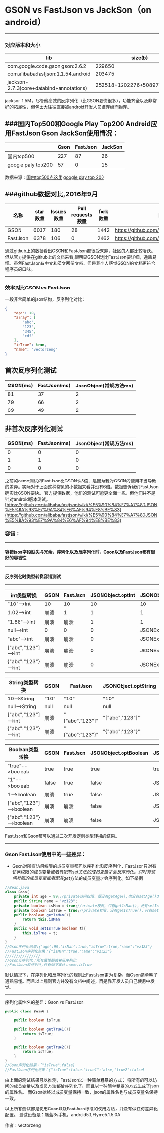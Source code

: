 # GSON vs FastJson vs JackSon（on android）
---

### 对应版本和大小

| lib | size(b) |
| ------| ------ |
| com.google.code.gson:gson:2.6.2 | 229650 |
| com.alibaba:fastjson:1.1.54.android | 203475 |
| jackson-2.7.3(core+databind+annotations) |252518+1202276+50897=1505691|

jackson 1.5M，尽管他高效的反序列化（比GSON要快很多），功能齐全以及非常好的拓展性，但包太大往往直接被android开发人员嫌弃继而抛弃。

###国内Top500和Google Play Top200 Android应用FastJson Gson JackSon使用情况：
---

|| Gson | FastJson | JackSon|
| ------| ------| ------ | ------ |
|国内top500| 227 | 87 | 26 |
|google paly top200| 57 | 0 | 15 |

数据来源：[国内top500点这里](http://mp.weixin.qq.com/s?__biz=MzA5OTMxMjQzMw==&mid=2648112527&idx=1&sn=b23c1b5f3e32e343ad96d705bd4d63ff&scene=2&srcid=0711GL3B90iyRPmjRKTBN1I0&from=timeline&isappinstalled=0#wechat_redirect)
[google play top 200](http://mp.weixin.qq.com/s?__biz=MzA5OTMxMjQzMw==&mid=2648112540&idx=1&sn=c2dc3d17f561337ce9b0fe93537d769f&scene=1&srcid=09177ZRJvPhvNdC2rPIyPFbD#rd)


###github数据对比,2016年9月
---
| 名称 | star数量 | Issues数量 |Pull requests数量|fork数量|网址|
| ------| ------ | ------ | ------ | ------ | ------ |
| GSON| 6037 | 180 | 28 | 1442 |https://github.com/google/gson|
| FastJson| 6378 | 106 | 0 | 2462 |https://github.com/alibaba/fastjson/issues|

通过github上的数据看出GSON和FastJson都很受欢迎，社区的人都比较活跃。但从官方提供在github上的文档来看,很明显GSON远比FastJson要详细，通熟易懂。虽然FastJson有中文和英文两份文档，但是我个人感觉GSON的文档更符合程序员的口味。


---
### 效率对比GSON vs FastJson
一段非常简单的json结构，反序列化对比：

```json
{
    "age": 10,
    "array": [
        "abc",
        "123",
        "345",
        "cdf"
    ],
    "isTrue": true,
    "name": "vectorzeng"
}
```



首次反序列化测试
---
| GSON(ms) | FastJson(ms) | JsonObject(常规方法ms)|
| ------| ------ | ------ |
| 81| 37| 2|
| 79| 66| 2|
| 69| 49| 2|



非首次反序列化测试
---
| GSON(ms) | FastJson(ms) |JsonObject(常规方法ms)|
| ------| ------ | ------ |
| 0 | 0 | 0 |
| 1 | 1 | 0 |
| 0 | 0 | 0 |

之前的demo测试的FastJson比GSON快6倍，是因为我对GSON的使用不当导致的差异。实际对于上面这种常见的小数据来看并没有6倍。数据告诉我们FastJson确实比GSON要快。
官方提供数据，他们的测试可能更全面一些。但他们并不是针对android版本测试。
[https://github.com/alibaba/fastjson/wiki/%E5%90%84%E7%A7%8DJSON%E5%BA%93%E7%9A%84%E6%AF%94%E8%BE%83](https://github.com/alibaba/fastjson/wiki/%E5%90%84%E7%A7%8DJSON%E5%BA%93%E7%9A%84%E6%AF%94%E8%BE%83)

### 容错：
---

#### 容错json字段缺失与冗余，序列化以及反序列化时，Gson以及FastJson都有很好的容错性

---
#### 反序列化时类型转换容错测试
---

| int类型转换 | GSON | FastJson |JSONObject.optInt|JSONObject.getInt|
| ------| ------ | ------ | ------ | ------ |
| "10"-->int  | 10 | 10 | 10 | 10 |
| 1.02-->int  | 崩溃 | 1 | 1 | 1 |
| "1.88"-->int  | 崩溃 | 崩溃 | 1 | 1 |
| null-->int | 0 | 0 | 0 | JSONException |
| "abc"-->int | 崩溃 | 崩溃 | 0 | JSONException |
| ["abc","123"]-->int | 崩溃 | 崩溃 | 0 | JSONException |
| {"abc":"123"}-->int | 崩溃 | 崩溃 | 0 | JSONException |


| String类型转换 | GSON | FastJson |JSONObject.optString|JSONObject.getString|
| ------| ------ | ------ | ------ | ------ |
| 10-->String  | "10" | "10" | "10" | "10" |
| null-->String | null | null | null | null |
| ["abc","123"]-->int | 崩溃 | "["abc","123"]" | "["abc","123"]" | "["abc","123"]" |
| {"abc":"123"}-->int | 崩溃 | "{"abc":"123"}" | "{"abc":"123"}" | "{"abc":"123"}" |


| Boolean类型转换 | GSON | FastJson |JSONObject.optBoolean|JSONObject.getBoolean|
| ------| ------ | ------ | ------ | ------ |
| "true"-->booleab  | true | true | true | true |
| "1"-->booleab | false | true | false | JSONException |
| 1-->boolean | 崩溃 | true | false | JSONException |
| ["abc","123"]-->boolean | 崩溃 | 崩溃 | false | JSONException |
| {"abc":"123"}-->boolean | 崩溃 | 崩溃 | false | JSONException |

FastJson和Gson都可以通过二次开发定制类型转换的结果。


---
### Gson FastJson使用中的一些差异：
- Gson对所有访问权限的成员变量都可以序列化和反序列化，FastJson只对有访问权限的成员变量或者有配有set*方法的成员变量才会反序列化。只对有访问权限的成员变量或者配有get*方法的成员变量才会序列化。如下举例

``` java
//Bean.java
class Bean{
    private int age = 99;//private访问权限，既没有getAge(),也没有setAge()方法；FastJson对这种属性即不序列化，也不反序列化
    public String name = "vz123";
    private boolean isMan = true;//private权限，只有getIsMan()，没有setIsMan()方法，这种属性在FastJson中只会序列化并不会反序列化
    private boolean isTrue = true;//private权限，没有getIsTrue()，只有setIsTrue(),FastJson对这种属性只会反序列化，并不会序列化
    public boolean getIsMan(){
        return this.isMan;
    }
    public void setIsTrue(boolean t){
        this.isTrue = t;
    }
}
//Gson序列化结果:{"age":99,"isMan":true,"isTrue":true,"name":"vz123"}
//FastJson序列化结果：{"isMan":true,"name":"vz123"}
////////////////
//Gson反序列化：所有属性都会被反序列化
//FastJson反序列化,只有如下属性:name,isTrue
```


默认情况下，在序列化和反序列化的规则上FastJson更为复杂。而Gson简单明了通熟易懂。而且以上规则官方并没有文档中阐述，而是靠开发人员自己使用中发觉。

---
序列化属性名的差异：Gson vs FastJson

```java
public class Bean6 {

    public boolean isTrue;

    public boolean getTrue1(){
        return isTrue;
    }

    public boolean getTrue2(){
        return isTrue;
    }
}
//Gson序列化结果：{"isTrue":false}
//FastJson序列化结果：{"isTrue":false,"true1":false,"true2":false}
```

由上面的测试结果可以推测，FastJson以一种简单粗暴的方式：
    将所有的可以访问的成员变量以及成员方法都给序列化了，而且以一种简单粗暴的方式生成了json的属性名。
而Gson始终以成员变量保持一致，json的属性名也与成员变量名保持一致。


以上所有测试都是使用Gson以及FastJson标准的使用方法，并没有做任何差异化配置。
测试设备是：魅蓝3s手机，android5.1,Flyme5.1.5.0A

作者：vectorzeng









